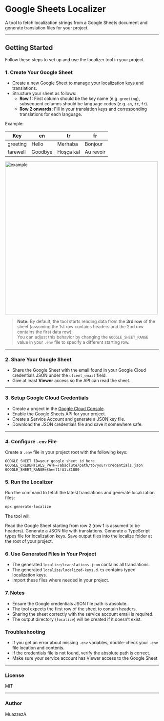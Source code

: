 # Google Sheets Localizer

A tool to fetch localization strings from a Google Sheets document and generate translation files for your project.

---

## Getting Started

Follow these steps to set up and use the localizer tool in your project.

### 1. Create Your Google Sheet

- Create a new Google Sheet to manage your localization keys and translations.
- Structure your sheet as follows:
    - **Row 1:** First column should be the key name (e.g. `greeting`), subsequent columns should be language codes (e.g. `en`, `tr`, `fr`).
    - **Row 2 onwards:** Fill in your translation keys and corresponding translations for each language.

Example:

| Key       | en        | tr           | fr          |
| --------- | --------- | ------------ | ----------- |
| greeting  | Hello     | Merhaba      | Bonjour     |
| farewell  | Goodbye   | Hoşça kal    | Au revoir   |

<img width="500" alt="example" src="https://github.com/user-attachments/assets/e4b74947-2656-4fe7-b87e-69e5dbc541fe" />

> **Note:** By default, the tool starts reading data from the **3rd row** of the sheet (assuming the 1st row contains headers and the 2nd row contains the first data row).  
> You can adjust this behavior by changing the `GOOGLE_SHEET_RANGE` value in your `.env` file to specify a different starting row.

---

### 2. Share Your Google Sheet

- Share the Google Sheet with the email found in your Google Cloud credentials JSON under the `client_email` field.
- Give at least **Viewer** access so the API can read the sheet.
---

### 3. Setup Google Cloud Credentials

- Create a project in the [Google Cloud Console](https://console.cloud.google.com/).
- Enable the Google Sheets API for your project.
- Create a Service Account and generate a JSON key file.
- Download the JSON credentials file and save it somewhere safe.

---

### 4. Configure `.env` File

Create a `.env` file in your project root with the following keys:

```env
GOOGLE_SHEET_ID=your_google_sheet_id_here
GOOGLE_CREDENTIALS_PATH=/absolute/path/to/your/credentials.json
GOOGLE_SHEET_RANGE=Sheet1!A1:Z1000
```

### 5. Run the Localizer

Run the command to fetch the latest translations and generate localization files:


```bash
npx generate-localize
```
The tool will:

Read the Google Sheet starting from row 2 (row 1 is assumed to be headers).
Generate a JSON file with translations.
Generate a TypeScript types file for localization keys.
Save output files into the localize folder at the root of your project.


### 6. Use Generated Files in Your Project

- The generated `localize/translations.json` contains all translations.
- The generated `localize/localized-keys.d.ts` contains typed localization keys.
- Import these files where needed in your project.

### 7. Notes

- Ensure the Google credentials JSON file path is absolute.
- The tool expects the first row of the sheet to contain headers.
- Sharing the sheet correctly with the service account email is required.
- The output directory (`localize`) will be created if it doesn’t exist.


### Troubleshooting

- If you get an error about missing `.env` variables, double-check your `.env` file location and contents.
- If the credentials file is not found, verify the absolute path is correct.
- Make sure your service account has Viewer access to the Google Sheet.

---

### License

MIT

---

### Author

MuazzezA

